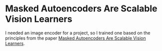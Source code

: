 # Masked Autoencoders Are Scalable Vision Learners

I needed an image encoder for a project, so I trained one based on the principles from the paper [Masked Autoencoders Are Scalable Vision Learners](https://arxiv.org/abs/2111.06377).
